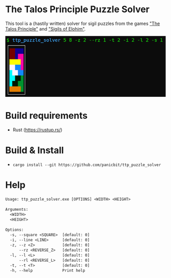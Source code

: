 # The Talos Principle Puzzle Solver

This tool is a (hastily written) solver for sigil puzzles from the games ["The Talos Principle"](https://store.steampowered.com/app/257510/The_Talos_Principle/) and ["Sigils of Elohim"](https://store.steampowered.com/app/321480/Sigils_of_Elohim/).

![showcase](img/showcase.png)

# Build requirements
- Rust (https://rustup.rs/)

# Build & Install
- `cargo install --git https://github.com/panicbit/ttp_puzzle_solver`

# Help
```
Usage: ttp_puzzle_solver.exe [OPTIONS] <WIDTH> <HEIGHT>

Arguments:
  <WIDTH>
  <HEIGHT>

Options:
  -s, --square <SQUARE>  [default: 0]
  -i, --line <LINE>      [default: 0]
  -z, --z <Z>            [default: 0]
      --rz <REVERSE_Z>   [default: 0]
  -l, --l <L>            [default: 0]
      --rl <REVERSE_L>   [default: 0]
  -t, --t <T>            [default: 0]
  -h, --help             Print help
```